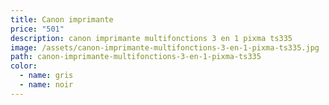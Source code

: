 ```yaml
---
title: Canon imprimante
price: "501"
description: canon imprimante multifonctions 3 en 1 pixma ts335
image: /assets/canon-imprimante-multifonctions-3-en-1-pixma-ts335.jpg
path: canon-imprimante-multifonctions-3-en-1-pixma-ts335
color:
  - name: gris
  - name: noir
---
```

